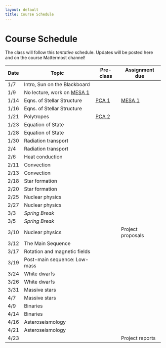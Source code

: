 ```yaml
---
layout: default
title: Course Schedule
---
```


# Course Schedule

The class will follow this _tentative_ schedule. Updates will be posted here and on the course Mattermost channel! 

Date  | Topic                        | Pre-class | Assignment due
------|------------------------------|-----------|----------------
1/7   | Intro, Sun on the Blackboard | | 
1/9   | No lecture, work on [MESA 1](assignments/mesa1.md)   | |
1/14  | Eqns. of Stellar Structure   | [PCA 1](assignments/pca1.md) | [MESA 1](assignments/mesa1.md)
1/16  | Eqns. of Stellar Structure                   |  |
1/21  | Polytropes            | [PCA 2](assignments/pca2.md) |
1/23  | Equation of State            |  |
1/28  | Equation of State            |  |
1/30  | Radiation transport          |  | 
2/4   | Radiation transport          |  |
2/6   | Heat conduction              |  |
2/11  | Convection                   |  |
2/13  | Convection                   |  |
2/18  | Star formation               |  |
2/20  | Star formation               |  |
2/25  | Nuclear physics              |  |
2/27  | Nuclear physics              |  |
3/3   | *Spring Break*               |  |
3/5   | *Spring Break*               |  |
3/10  | Nuclear physics              |  | Project proposals
3/12  | The Main Sequence            |  |
3/17  | Rotation and magnetic fields |  |
3/19  | Post-main sequence: Low-mass |  |
3/24  | White dwarfs                 |  |
3/26  | White dwarfs                 |  |
3/31  | Massive stars                |  |
4/7   | Massive stars                |  |
4/9   | Binaries                     |  |
4/14  | Binaries                     |  |
4/16  | Asteroseismology             |  |
4/21  | Asteroseismology             |  | 
4/23  |  | | Project reports
